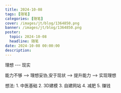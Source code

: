 ```yaml
---
title: 2024-10-08
tags: [随笔]
categories: [随笔]
cover: /images/jt/blog/1364850.png
banner: /images/jt/blog/1364850.png
poster:
  topic: 2024-10-08
  headline: 随笔
date: 2024-10-08 00:00:00
description:
---
```

理想  ---  现实

能力不够  -->  理想妥协,安于现状  -->  提升能力   -->  实现理想

想法: 1. 中医基础  2. 3D建模  3. 自建网站  4. 减肥  5. 赚钱

